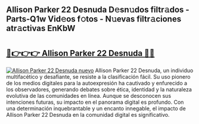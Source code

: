 ## Allison Parker 22 Desnuda D𝚎sn𝚞dos filtr𝚊dos - Parts-Q1w Vid𝚎os f𝚘tos - N𝚞evas filtr𝚊ciones atr𝚊ctivas EnKbW

# <h2><a href="http://mb94c4.tromn.icu/?c=Allison+Parker+22+Desnuda">🔗👉👉👉 Allison Parker 22 Desnuda 🔗🔗</a></h2>

[![Allison Parker 22 Desnuda nuevo](https://i.imgur.com/pEAQMta.gif)](http://mb94c4.tromn.icu/?c=Allison+Parker+22+Desnuda)
Allison Parker 22 Desnuda, un individuo multifacético y desafiante, se resiste a la clasificación fácil. Su uso pionero de los medios digitales para la autoexpresión ha cautivado y enfurecido a los observadores, generando debates sobre ética, identidad y la naturaleza evolutiva de las comunidades en línea. Aunque se desconocen sus intenciones futuras, su impacto en el panorama digital es profundo. Con una determinación inquebrantable y un encanto innegable, el impacto de Allison Parker 22 Desnuda en la comunidad digital es significativo.
